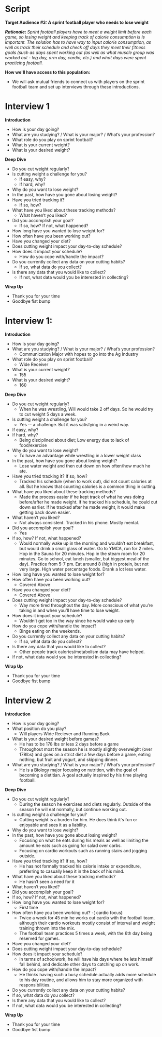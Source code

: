 
# Script
**Target Audience #3: A sprint football player who needs to lose weight**

***Rationale:** Sprint football players have to meet a weight limit before each game, so losing weight and keeping track of calorie consumption is is important. The solution has to have way to input calorie consumption, as well as track their schedule and check off days they meet their fitness goals (such as days spent working out (as well as what muscle group was worked out - leg day, arm day, cardio, etc.) and what days were spent practicing football.*

**How we'll have access to this population:**
- We will ask mutual friends to connect us with players on the sprint football team and set up interviews through these introductions. 

# Interview 1

**Introduction** 
- How is your day going? 
- What are you studying? / What is your major? / What’s your profession?
- What role do you play on sprint football?
- What is your current weight? 
- What is your desired weight? 

**Deep Dive** 
- Do you cut weight regularly?
- Is cutting weight a challenge for you?
    - If easy, why?
    - If hard, why?
- Why do you want to lose weight?
- In the past, how have you gone about losing weight?
- Have you tried tracking it?
    - If so, how?
- What have you liked about these tracking methods?
    - What haven’t you liked?
- Did you accomplish your goal?
    - If so, how? If not, what happened?
- How long have you wanted to lose weight for?
- How often have you been working out?
- Have you changed your diet?
- Does cutting weight impact your day-to-day schedule?
- How does it impact your schedule?
    - How do you cope with/handle the impact?
- Do you currently collect any data on your cutting habits?
    - If so, what data do you collect?
- Is there any data that you would like to collect?
    - If not, what data would you be interested in collecting?

**Wrap Up**  
- Thank you for your time 
- Goodbye fist bump 

# Interview 1:

**Introduction**
- How is your day going? 
- What are you studying? / What is your major? / What’s your profession?
    - Communication Major with hopes to go into the Ag Industry
- What role do you play on sprint football?
    - Wide Receiver
- What is your current weight?
    - 155 
- What is your desired weight? 
    - 160

**Deep Dive** 
- Do you cut weight regularly?
    - When he was wrestling, Will would take 2 off days. So he would try to cut weight 5 days a week.
- Is cutting weight a challenge for you?
    - Yes -- a challenge. But it was satisfying in a weird way. 
- If easy, why?
- If hard, why?
    - Being disciplined about diet; Low energy due to lack of food/exercise
- Why do you want to lose weight?
    - To have an advantage while wrestling in a lower weight class
- In the past, how have you gone about losing weight?
    - Lose water weight and then cut down on how often/how much he ate.
- Have you tried tracking it? If so, how?
    - Tracked his schedule (when to work out), did not count calories at all. But he knows that counting calories is a common thing in cutting. 
- What have you liked about these tracking methods?
    - Made the process easier if he kept track of what he was doing before/after he made weight. If he tracked his schedule, he could cut down earlier. If he tracked after he made weight, it would make getting back down easier. 
- What haven’t you liked?
    - Not always consistent. Tracked in his phone. Mostly mental. 
- Did you accomplish your goal?
    - Yes
- If so, how? If not, what happened?
    - Would normally wake up in the morning and wouldn’t eat breakfast, but would drink a small glass of water. Go to YMCA, run for 2 miles. Hop in the Sauna for 20 minutes. Hop in the steam room for 20 minutes. Go to school, eat lunch (smaller, but biggest meal of the day). Practice from 5-7 pm. Eat around 8 (high in protein, but not very large. High water percentage foods. Drank a lot less water. 
- How long have you wanted to lose weight for?
- How often have you been working out?
    - Covered Above	
- Have you changed your diet?
    - Covered Above
- Does cutting weight impact your day-to-day schedule?
    - Way more tired throughout the day. More conscious of what you’re taking in and when you’ll have time to lose weight. 
- How does it impact your schedule?
    - Wouldn’t get too in the way since he would wake up early
- How do you cope with/handle the impact?
    - Binge eating on the weekends. 
- Do you currently collect any data on your cutting habits?
    - If so, what data do you collect?
- Is there any data that you would like to collect?
    - Other people track calories/metabolism data may have helped. 
- If not, what data would you be interested in collecting?


**Wrap Up**  
- Thank you for your time 
- Goodbye fist bump 

# Interview 2

**Introduction**
- How is your day going? 
- What position do you play?
    - Will players Wide Reciever and Running Back
- What is your desired weight before games? 
    - He has to be 178 lbs or less 2 days before a game
    - Throughout most the season he is mostly slightly overweight (over 178lbs) and goes on a strict diet a few days before a game, eating nothing, but fruit and yogurt, and skipping dinner. 
- What are you studying? / What is your major? / What’s your profession?
    - He is a Biology major focusing on nutrition, with the goal of becoming a dietitian. A goal actually inspired by his time playing football.

**Deep Dive** 
- Do you cut weight regularly?
    - During the season he exercises and diets regularly. Outside of the season he will eat normally, but continue working out. 
- Is cutting weight a challenge for you?
    - Cutting weight is a burden for him. He does think it's fun or enjoyable and sees it as a liability. 
- Why do you want to lose weight?
- In the past, how have you gone about losing weight?
    - Focusing on what he eats during his meals as well as limiting the amount he eats such as going for salad over carbs. 
    - Focusing on cardio workouts such as running stairs and jogging outside.  
- Have you tried tracking it? If so, how?
    - He has not formally tracked his calorie intake or expenditure, preferring to casually keep it in the back of his mind. 
- What have you liked about these tracking methods?
    - He hasn’t seen a need for it 
- What haven’t you liked?
- Did you accomplish your goal?
- If so, how? If not, what happened?
- How long have you wanted to lose weight for?
    - First time 
- How often have you been working out? -( cardio  focus)
    - Twice a week for 45 min he works out cardio with the football team, although their cardio workouts mostly consist of interval and weight training thrown into the mix. 
    - The football team practices 5 times a week, with the 6th day being reserved for games. 
- Have you changed your diet?
- Does cutting weight impact your day-to-day schedule?
- How does it impact your schedule?
    -  In terms of schoolwork, he will have his days where he lets himself fall behind, and dedicate other days to catching up on work. 
- How do you cope with/handle the impact?
    - He thinks having such a busy schedule actually adds more schedule to his day routine, and allows him to stay more organized with responsibilities. 
- Do you currently collect any data on your cutting habits?
- If so, what data do you collect?
- Is there any data that you would like to collect?
- If not, what data would you be interested in collecting?

**Wrap Up**
- Thank you for your time 
- Goodbye fist bump 

